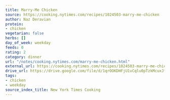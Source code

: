 ```yaml
---
title: Marry-Me Chicken
source: https://cooking.nytimes.com/recipes/1024503-marry-me-chicken
author: Naz Deravian
protein:
- chicken
vegetarian: false
herbs: []
day_of_week: weekday
feeds: 0
rating: 2
category: dinner
url: "/notes/cooking.nytimes.com/marry-me-chicken.html"
external_url: https://cooking.nytimes.com/recipes/1024503-marry-me-chicken
drive_url: https://drive.google.com/file/d/1qrOOKDHFjU1vCqlu0pTzkMcuxJfYgl0W/view?usp=drive_link
tags:
- chicken
- weekday
source_index_title: New York Times Cooking
---
```



